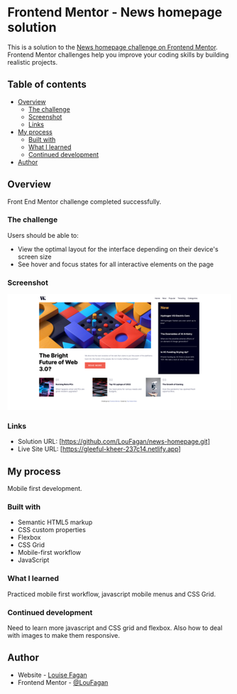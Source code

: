 # Frontend Mentor - News homepage solution

This is a solution to the [News homepage challenge on Frontend Mentor](https://www.frontendmentor.io/challenges/news-homepage-H6SWTa1MFl). Frontend Mentor challenges help you improve your coding skills by building realistic projects.

## Table of contents

- [Overview](#overview)
  - [The challenge](#the-challenge)
  - [Screenshot](#screenshot)
  - [Links](#links)
- [My process](#my-process)
  - [Built with](#built-with)
  - [What I learned](#what-i-learned)
  - [Continued development](#continued-development)
- [Author](#author)

## Overview

Front End Mentor challenge completed successfully.

### The challenge

Users should be able to:

- View the optimal layout for the interface depending on their device's screen size
- See hover and focus states for all interactive elements on the page

### Screenshot

![](./screenshot.png)

### Links

- Solution URL: [https://github.com/LouFagan/news-homepage.git]
- Live Site URL: [https://gleeful-kheer-237c14.netlify.app]

## My process

Mobile first development.

### Built with

- Semantic HTML5 markup
- CSS custom properties
- Flexbox
- CSS Grid
- Mobile-first workflow
- JavaScript

### What I learned

Practiced mobile first workflow, javascript mobile menus and CSS Grid.

### Continued development

Need to learn more javascript and CSS grid and flexbox. Also how to deal with images to make them responsive.

## Author

- Website - [Louise Fagan](https://www.pixelmein.ca)
- Frontend Mentor - [@LouFagan](https://www.frontendmentor.io/profile/LouFagan)
